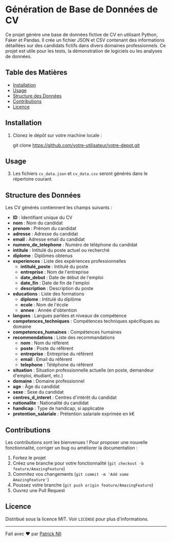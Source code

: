# Génération de Base de Données de CV

Ce projet génère une base de données fictive de CV en utilisant Python, Faker et Pandas. Il crée un fichier JSON et CSV contenant des informations détaillées sur des candidats fictifs dans divers domaines professionnels. Ce projet est utile pour les tests, la démonstration de logiciels ou les analyses de données.

## Table des Matières

- [Installation](#installation)
- [Usage](#usage)
- [Structure des Données](#structure-des-données)
- [Contributions](#contributions)
- [Licence](#licence)

## Installation

1. Clonez le dépôt sur votre machine locale :

    git clone https://github.com/votre-utilisateur/votre-depot.git
   



## Usage

3. Les fichiers `cv_data.json` et `cv_data.csv` seront générés dans le répertoire courant.

## Structure des Données

Les CV générés contiennent les champs suivants :

- **ID** : Identifiant unique du CV
- **nom** : Nom du candidat
- **prenom** : Prénom du candidat
- **adresse** : Adresse du candidat
- **email** : Adresse email du candidat
- **numero_de_telephone** : Numéro de téléphone du candidat
- **intitule** : Intitulé du poste actuel ou recherché
- **diplome** : Diplômes obtenus
- **experiences** : Liste des expériences professionnelles
  - **intitulé_poste** : Intitulé du poste
  - **entreprise** : Nom de l'entreprise
  - **date_debut** : Date de début de l'emploi
  - **date_fin** : Date de fin de l'emploi
  - **description** : Description du poste
- **educations** : Liste des formations
  - **diplome** : Intitulé du diplôme
  - **ecole** : Nom de l'école
  - **annee** : Année d'obtention
- **langues** : Langues parlées et niveaux de compétence
- **competences_techniques** : Compétences techniques spécifiques au domaine
- **competences_humaines** : Compétences humaines
- **recommendations** : Liste des recommandations
  - **nom** : Nom du référent
  - **poste** : Poste du référent
  - **entreprise** : Entreprise du référent
  - **email** : Email du référent
  - **telephone** : Téléphone du référent
- **situation** : Situation professionnelle actuelle (en poste, demandeur d'emploi, étudiant, etc.)
- **domaine** : Domaine professionnel
- **age** : Âge du candidat
- **sexe** : Sexe du candidat
- **centres_d_interet** : Centres d'intérêt du candidat
- **nationalite** : Nationalité du candidat
- **handicap** : Type de handicap, si applicable
- **pretention_salariale** : Prétention salariale exprimée en k€

## Contributions

Les contributions sont les bienvenues ! Pour proposer une nouvelle fonctionnalité, corriger un bug ou améliorer la documentation :

1. Forkez le projet
2. Créez une branche pour votre fonctionnalité (`git checkout -b feature/AmazingFeature`)
3. Commitez vos changements (`git commit -m 'Add some AmazingFeature'`)
4. Poussez votre branche (`git push origin feature/AmazingFeature`)
5. Ouvrez une Pull Request

## Licence

Distribué sous la licence MIT. Voir `LICENSE` pour plus d'informations.

---

Fait avec ❤️ par [Patrick NII](https://github.com/Patrick-NII)

